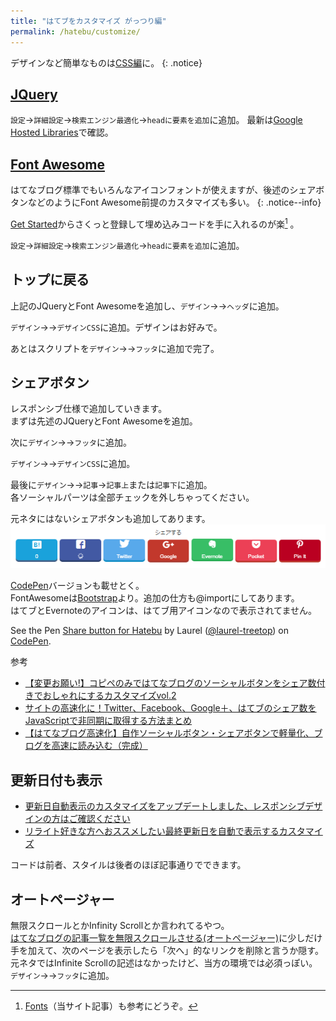 ```yaml
---
title: "はてブをカスタマイズ がっつり編"
permalink: /hatebu/customize/
---
```

デザインなど簡単なものは[CSS編](/hatebu/customize-css/)に。
{: .notice}

## [JQuery](https://jquery.com/)

`設定`→`詳細設定`→`検索エンジン最適化`→`headに要素を追加`に追加。
<span><script src="https://gist.github.com/laureltreetop/59d30a038a01d98a7fe6bc1c7bcc2a91.js"></script></span>
最新は[Google Hosted Libraries](https://developers.google.com/speed/libraries/#jquery)で確認。

## [Font Awesome](http://fontawesome.io/)

はてなブログ標準でもいろんなアイコンフォントが使えますが、後述のシェアボタンなどのようにFont Awesome前提のカスタマイズも多い。
{: .notice--info}

[Get Started](http://fontawesome.io/get-started/)からさくっと登録して埋め込みコードを手に入れるのが楽[^fontawesome] 。

[^fontawesome]: [Fonts](/create-pages/fonts/)（当サイト記事）も参考にどうぞ。

`設定`→`詳細設定`→`検索エンジン最適化`→`headに要素を追加`に追加。  
<script src="https://gist.github.com/laureltreetop/e8c228e14ccb0ee000be506947bf969e.js"></script>

## トップに戻る

上記のJQueryとFont Awesomeを追加し、`デザイン`→<i class="fa fa-wrench" aria-hidden="true"></i>→`ヘッダ`に追加。
<script src="https://gist.github.com/laureltreetop/c32c117a913668c6ef625aee525d7f8d.js"></script>

`デザイン`→<i class="fa fa-wrench" aria-hidden="true"></i>→`デザインCSS`に追加。デザインはお好みで。
<script src="https://gist.github.com/laureltreetop/3201e4dfb093ef0cfecb1fe65d4d2c94.js"></script>

あとはスクリプトを`デザイン`→<i class="fa fa-wrench" aria-hidden="true"></i>→`フッタ`に追加で完了。
<script src="https://gist.github.com/laureltreetop/a2ad0f5f1adc4baa4364b03d09b98f59.js"></script>

## シェアボタン

レスポンシブ仕様で追加していきます。    
まずは先述のJQueryとFont Awesomeを追加。  

次に`デザイン`→<i class="fa fa-wrench" aria-hidden="true"></i>→`フッタ`に追加。  
<script src="https://gist.github.com/laureltreetop/6cc3c83b1f1268fc29ebc98b90a74f6e.js"></script>

`デザイン`→<i class="fa fa-wrench" aria-hidden="true"></i>→`デザインCSS`に追加。
<script src="https://gist.github.com/laureltreetop/895a30fcfff69189140de5d5f3be4792.js"></script>

最後に`デザイン`→<i class="fa fa-wrench" aria-hidden="true"></i>→`記事`→`記事上`または`記事下`に追加。  
各ソーシャルパーツは全部チェックを外しちゃってください。
<script src="https://gist.github.com/laureltreetop/2c3c2b5852c139bb65b8251ab2daabb1.js"></script>

元ネタにはないシェアボタンも追加してあります。
[![HateBu Share](/assets/images/hatebu-share-icons.png)](/assets/images/hatebu-share-icons.png)

[CodePen](https://codepen.io/)バージョンも載せとく。  
FontAwesomeは[Bootstrap](https://www.bootstrapcdn.com/fontawesome/)より。追加の仕方も@importにしてあります。  
はてブとEvernoteのアイコンは、はてブ用アイコンなので表示されてません。
<p data-height="336" data-theme-id="0" data-slug-hash="ZawGMW" data-default-tab="result" data-user="laurel-treetop" data-embed-version="2" data-pen-title="Share button for Hatebu" class="codepen">See the Pen <a href="https://codepen.io/laurel-treetop/pen/ZawGMW/">Share button for Hatebu</a> by Laurel (<a href="https://codepen.io/laurel-treetop">@laurel-treetop</a>) on <a href="https://codepen.io">CodePen</a>.</p>
<script async src="https://production-assets.codepen.io/assets/embed/ei.js"></script>

参考
+ [【変更お願い!】コピペのみではてなブログのソーシャルボタンをシェア数付きでおしゃれにするカスタマイズvol.2](http://www.yukihy.com/entry/vol2-hatenablog-share-btn-custom)
+ [サイトの高速化に！Twitter、Facebook、Google＋、はてブのシェア数をJavaScriptで非同期に取得する方法まとめ](https://nelog.jp/sns-buttons-on-ajax)
+ [【はてなブログ高速化】自作ソーシャルボタン・シェアボタンで軽量化、ブログを高速に読み込む（完成）](http://www.imuza.com/entry/2016/09/05/134417)

## 更新日付も表示

+ [更新日自動表示のカスタマイズをアップデートしました、レスポンシブデザインの方はご確認ください](http://www.tsubasa-note.blog/entry/last-modified-customize-fix)
+ [リライト好きな方へおススメしたい最終更新日を自動で表示するカスタマイズ](http://www.tsubasa-note.blog/entry/last-modified-customize)

コードは前者、スタイルは後者のほぼ記事通りでできます。

## オートページャー

無限スクロールとかInfinity Scrollとか言われてるやつ。  
[はてなブログの記事一覧を無限スクロールさせる(オートページャー)](http://psn.hatenablog.jp/entry/2015/12/11/090001)に少しだけ手を加えて、次のページを表示したら「次へ」的なリンクを削除と言うか隠す。  
元ネタではInfinite Scrollの記述はなかったけど、当方の環境では必須っぽい。  
`デザイン`→<i class="fa fa-wrench" aria-hidden="true"></i>→`フッタ`に追加。
<script src="https://gist.github.com/laureltreetop/158c07a10742f269b0695b96e19c2b80.js"></script>
